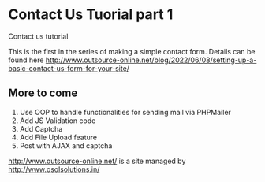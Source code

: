 # Contact Us Tuorial part 1
Contact us tutorial

This is the first in the series of making a simple contact form. Details can be found here
http://www.outsource-online.net/blog/2022/06/08/setting-up-a-basic-contact-us-form-for-your-site/

## More to come

1. Use OOP to handle functionalities for sending mail via PHPMailer
2. Add JS Validation code
3. Add Captcha
4. Add File Upload feature
5. Post with AJAX and captcha

http://www.outsource-online.net/ is a site managed by http://www.osolsolutions.in/

